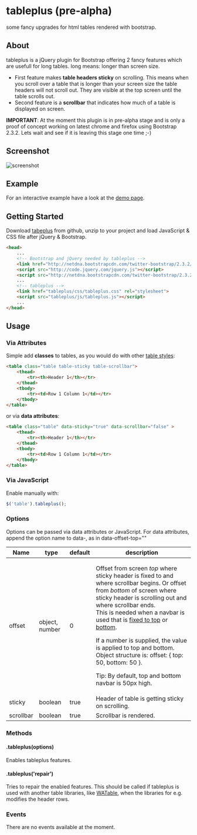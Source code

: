 # tableplus (pre-alpha)
some fancy upgrades for html tables rendered with bootstrap.

## About
tableplus is a jQuery plugin for Bootstrap offering 2 fancy features which are usefull for long tables. long means: longer than screen size.
+ First feature makes **table headers sticky** on scrolling. This means when you scroll over a table that is longer than your screen size the table headers will not scroll out. They are visible at the top screen until the table scrolls out.
+ Second feature is a **scrollbar** that indicates how much of a table is displayed on screen.

**IMPORTANT**:
At the moment this plugin is in pre-alpha stage and is only a proof of concept working on latest chrome and firefox using Bootstrap 2.3.2. Lets wait and see if it is leaving this stage one time ;-)

## Screenshot
![screenshot](https://raw.github.com/ribbon10/tableplus/master/doc/screenshot.png "Screenshot")

## Example
For an interactive example have a look at the [demo page](http://rawgithub.com/ribbon10/tableplus/master/doc/demo.html).

## Getting Started
Download [tabeplus](https://github.com/ribbon10/tableplus/archive/master.zip) from github, unzip to your project and load JavaScript & CSS file after jQuery & Bootstrap.
```html
<head>
    ...
    <!-- Bootstrap and jQuery needed by tableplus -->
    <link href="http://netdna.bootstrapcdn.com/twitter-bootstrap/2.3.2/css/bootstrap-combined.min.css" rel="stylesheet">
    <script src="http://code.jquery.com/jquery.js"></script>
    <script src="http://netdna.bootstrapcdn.com/twitter-bootstrap/2.3.2/js/bootstrap.min.js"></script>
    ...
    <!-- tableplus -->
    <link href="tableplus/css/tableplus.css" rel="stylesheet">
    <script src="tableplus/js/tableplus.js"></script>
    ...
</head>
```

## Usage

### Via Attributes
Simple add **classes** to tables, as you would do with other [table styles](http://getbootstrap.com/css/#tables):
```html
<table class="table table-sticky table-scrollbar">
	<thead>
		<tr><th>Header 1</th></tr>
	</thead>
	<tbody>
		<tr><td>Row 1 Column 1</td></tr>
	</tbody>
</table>
```
or via **data attributes**:
```html
<table class="table" data-sticky="true" data-scrollbar="false" >
    <thead>
        <tr><th>Header 1</th></tr>
    </thead>
    <tbody>
        <tr><td>Row 1 Column 1</td></tr>
    </tbody>
</table>
```

### Via JavaScript
Enable manually with:
```javascript
$('table').tableplus();
```

### Options
Options can be passed via data attributes or JavaScript. For data attributes, append the option name to data-, as in data-offset-top=""

Name      | type           | default | description
--------- | -------------- | ------- | -----------
offset    | object, number | 0       | <p>Offset from screen *top* where sticky header is fixed to and where scrollbar begins. Or offset from *bottom* of screen where sticky header is scrolling out and where scrollbar ends.<br />This is needed when a navbar is used that is [fixed to top](http://getbootstrap.com/components/#navbar-fixed-top) or [bottom](http://getbootstrap.com/components/#navbar-fixed-bottom).</p><p>If a number is supplied, the value is applied to top and bottom.<br />Object structure is: offset: { top: 50, bottom: 50 }.</p><p>Tip: By default, top and bottom navbar is 50px high.</p>
sticky    | boolean        | true    | Header of table is getting sticky on scrolling.
scrollbar | boolean        | true    | Scrollbar is rendered.

### Methods
#### .tableplus(options)
Enables tableplus features.
#### .tableplus('repair')
Tries to repair the enabled features. This should be called if tableplus is used with another table libraries, like [WATable](https://github.com/wootapa/watable), when the libraries for e.g. modifies the header rows.

### Events
There are no events available at the moment.
